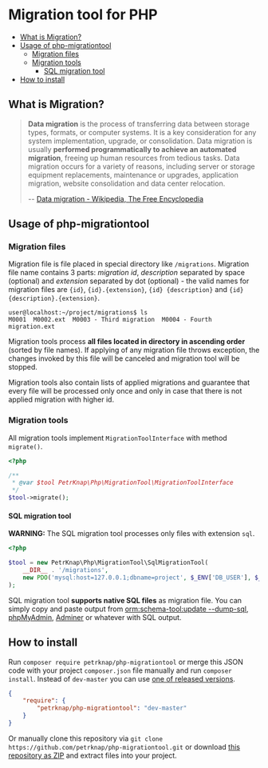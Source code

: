 # Migration tool for PHP

* [What is Migration?](#what-is-migration)
* [Usage of php-migrationtool](#usage-of-php-migrationtool)
    * [Migration files](#migration-files)
    * [Migration tools](#migration-tools)
        * [SQL migration tool](#sql-migration-tool)
* [How to install](#how-to-install)


## What is Migration?

> **Data migration** is the process of transferring data between storage types, formats, or computer systems. It is a key consideration for any system implementation, upgrade, or consolidation. Data migration is usually **performed programmatically to achieve an automated migration**, freeing up human resources from tedious tasks. Data migration occurs for a variety of reasons, including server or storage equipment replacements, maintenance or upgrades, application migration, website consolidation and data center relocation.
>
> -- [Data migration - Wikipedia, The Free Encyclopedia]


## Usage of php-migrationtool

### Migration files

Migration file is file placed in special directory like `/migrations`. Migration file name contains 3 parts: *migration id*, *description* separated by space (optional) and *extension* separated by dot (optional) - the valid names for migration files are `{id}`, `{id}.{extension}`, `{id} {description}` and `{id} {description}.{extension}`.

```
user@localhost:~/project/migrations$ ls
M0001  M0002.ext  M0003 - Third migration  M0004 - Fourth migration.ext
```

Migration tools process **all files located in directory in ascending order** (sorted by file names). If applying of any migration file throws exception, the changes invoked by this file will be canceled and migration tool will be stopped.

Migration tools also contain lists of applied migrations and guarantee that every file will be processed only once and only in case that there is not applied migration with higher id.

### Migration tools

All migration tools implement `MigrationToolInterface` with method `migrate()`.

```php
<?php

/**
 * @var $tool PetrKnap\Php\MigrationTool\MigrationToolInterface
 */
$tool->migrate();
```

#### SQL migration tool

**WARNING:** The SQL migration tool processes only files with extension `sql`.

```php
<?php

$tool = new PetrKnap\Php\MigrationTool\SqlMigrationTool(
    __DIR__ . '/migrations',
    new PDO('mysql:host=127.0.0.1;dbname=project', $_ENV['DB_USER'], $_ENV['DB_PASS'])
);
```

SQL migration tool **supports native SQL files** as migration file. You can simply copy and paste output from [orm:schema-tool:update --dump-sql], [phpMyAdmin], [Adminer] or whatever with SQL output.


## How to install

Run `composer require petrknap/php-migrationtool` or merge this JSON code with your project `composer.json` file manually and run `composer install`. Instead of `dev-master` you can use [one of released versions].

```json
{
    "require": {
        "petrknap/php-migrationtool": "dev-master"
    }
}
```

Or manually clone this repository via `git clone https://github.com/petrknap/php-migrationtool.git` or download [this repository as ZIP] and extract files into your project.



[one of released versions]:https://github.com/petrknap/php-migrationtool/releases
[this repository as ZIP]:https://github.com/petrknap/php-migrationtool/archive/master.zip




[Data migration - Wikipedia, The Free Encyclopedia]:https://en.wikipedia.org/w/index.php?title=Data_migration&oldid=716195543
[orm:schema-tool:update --dump-sql]:http://doctrine-orm.readthedocs.io/projects/doctrine-orm/en/latest/reference/tools.html#database-schema-generation
[phpMyAdmin]:https://www.phpmyadmin.net/
[Adminer]:https://www.adminer.org/
[one of released versions]:https://github.com/petrknap/php-migrationtool/releases
[this repository as ZIP]:https://github.com/petrknap/php-migrationtool/archive/master.zip
